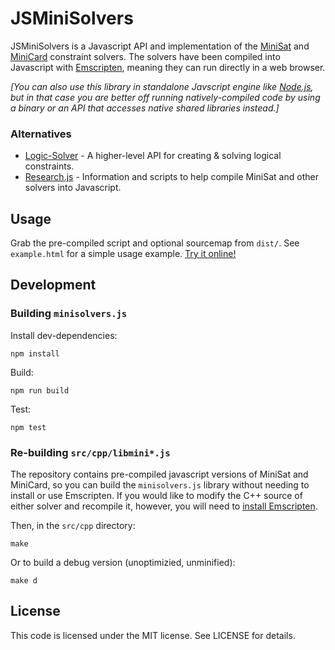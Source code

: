 JSMiniSolvers
=============

JSMiniSolvers is a Javascript API and implementation of the
[MiniSat](http://minisat.se/) and [MiniCard](http://git.io/minicard) constraint
solvers.  The solvers have been compiled into Javascript with
[Emscripten](http://emscripten.org/), meaning they can run directly in a web
browser.

_[You can also use this library in standalone Javscript engine like
[Node.js](https://nodejs.org/), but in that case you are better off running
natively-compiled code by using a binary or an API that accesses native shared
libraries instead.]_

### Alternatives

 * [Logic-Solver](https://www.npmjs.com/package/logic-solver) - A higher-level
   API for creating & solving logical constraints.
 * [Research.js](https://github.com/jgalenson/research.js) - Information and
   scripts to help compile MiniSat and other solvers into Javascript.


Usage
-----

Grab the pre-compiled script and optional sourcemap from ``dist/``.  See
``example.html`` for a simple usage example.  [Try it
online!](https://liffiton.github.io/JSMiniSolvers/example.html)

 
Development
-----------

### Building ``minisolvers.js``

Install dev-dependencies:

    npm install

Build:

    npm run build

Test:

    npm test

### Re-building ``src/cpp/libmini*.js``

The repository contains pre-compiled javascript versions of MiniSat and
MiniCard, so you can build the ``minisolvers.js`` library without needing to
install or use Emscripten.  If you would like to modify the C++ source of
either solver and recompile it, however, you will need to [install
Emscripten](https://emscripten.org/docs/getting_started/downloads.html).

Then, in the ``src/cpp`` directory:

    make

Or to build a debug version (unoptimizied, unminified):

    make d


License
-------

This code is licensed under the MIT license.  See LICENSE for details.
